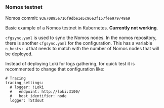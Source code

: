 ### Nomos testnet

Nomos commit: `93670895e716f9dbe1e5c96e3f157fee979749a9`

Basic example of a Nomos testnet in Kubernetes. **Currently not working**.

`cfgsync.yaml` is used to sync the Nomos nodes. In the nomos repository, there is another `cfgsync.yaml` for the configuration.
This has a variable `n_hosts: 4` that needs to match with the number of Nomos nodes that will be deployed.

Instead of deploying Loki for logs gathering, for quick test it is recommented to change that configuration like:
```
# Tracing
tracing_settings:
  # logger: !Loki
  #   endpoint: http://loki:3100/
  #   host_identifier: node
  logger: !Stdout
```

